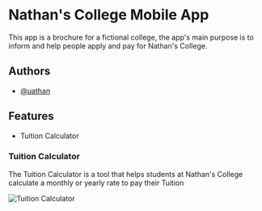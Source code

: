 
# Nathan's College Mobile App

This app is a brochure for a fictional college, the app's main purpose is to inform and help people apply and pay for Nathan's College.


## Authors

- [@uathan](https://www.github.com/uathan)


## Features

- Tuition Calculator


### Tuition Calculator

The Tuition Calculator is a tool that helps students at Nathan's College calculate a monthly or yearly rate to pay their Tuition

![Tuition Calculator](https://imgur.com/a/mUyjlfY)

